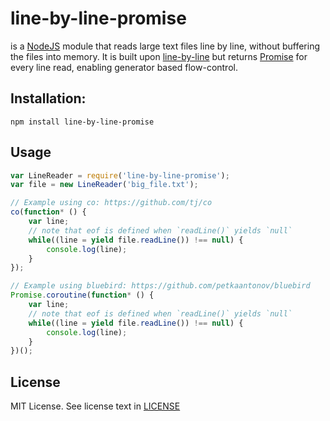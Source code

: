 # line-by-line-promise

is a [NodeJS](http://nodejs.org/) module that reads large text files line by line, without buffering
the files into memory. It is built upon [line-by-line](https://github.com/RustyMarvin/line-by-line)
but returns [Promise](https://www.promisejs.org/) for every line read, enabling generator based
flow-control.

## Installation:

```shell
npm install line-by-line-promise
```


## Usage

```javascript
var LineReader = require('line-by-line-promise');
var file = new LineReader('big_file.txt');

// Example using co: https://github.com/tj/co
co(function* () {
    var line;
    // note that eof is defined when `readLine()` yields `null`
    while((line = yield file.readLine()) !== null) {
        console.log(line);
    }
});

// Example using bluebird: https://github.com/petkaantonov/bluebird
Promise.coroutine(function* () {
    var line;
    // note that eof is defined when `readLine()` yields `null`
    while((line = yield file.readLine()) !== null) {
        console.log(line);
    }
})();
```

## License

MIT License.  See license text in [LICENSE](LICENSE)
